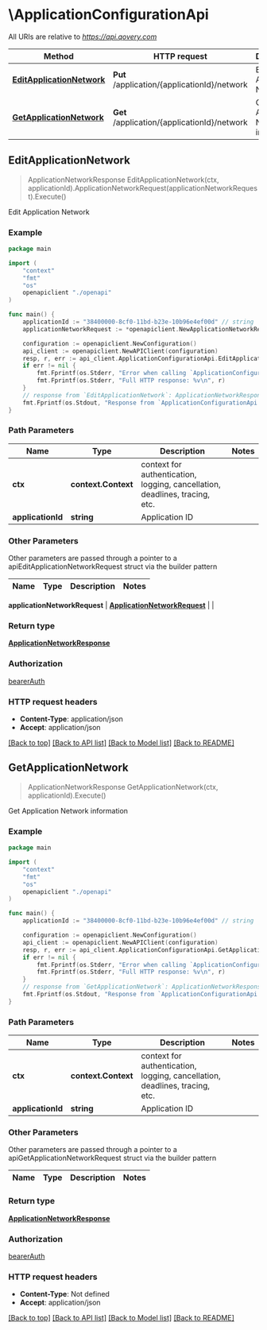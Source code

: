 # \ApplicationConfigurationApi

All URIs are relative to *https://api.qovery.com*

Method | HTTP request | Description
------------- | ------------- | -------------
[**EditApplicationNetwork**](ApplicationConfigurationApi.md#EditApplicationNetwork) | **Put** /application/{applicationId}/network | Edit Application Network
[**GetApplicationNetwork**](ApplicationConfigurationApi.md#GetApplicationNetwork) | **Get** /application/{applicationId}/network | Get Application Network information



## EditApplicationNetwork

> ApplicationNetworkResponse EditApplicationNetwork(ctx, applicationId).ApplicationNetworkRequest(applicationNetworkRequest).Execute()

Edit Application Network



### Example

```go
package main

import (
    "context"
    "fmt"
    "os"
    openapiclient "./openapi"
)

func main() {
    applicationId := "38400000-8cf0-11bd-b23e-10b96e4ef00d" // string | Application ID
    applicationNetworkRequest := *openapiclient.NewApplicationNetworkRequest() // ApplicationNetworkRequest |  (optional)

    configuration := openapiclient.NewConfiguration()
    api_client := openapiclient.NewAPIClient(configuration)
    resp, r, err := api_client.ApplicationConfigurationApi.EditApplicationNetwork(context.Background(), applicationId).ApplicationNetworkRequest(applicationNetworkRequest).Execute()
    if err != nil {
        fmt.Fprintf(os.Stderr, "Error when calling `ApplicationConfigurationApi.EditApplicationNetwork``: %v\n", err)
        fmt.Fprintf(os.Stderr, "Full HTTP response: %v\n", r)
    }
    // response from `EditApplicationNetwork`: ApplicationNetworkResponse
    fmt.Fprintf(os.Stdout, "Response from `ApplicationConfigurationApi.EditApplicationNetwork`: %v\n", resp)
}
```

### Path Parameters


Name | Type | Description  | Notes
------------- | ------------- | ------------- | -------------
**ctx** | **context.Context** | context for authentication, logging, cancellation, deadlines, tracing, etc.
**applicationId** | **string** | Application ID | 

### Other Parameters

Other parameters are passed through a pointer to a apiEditApplicationNetworkRequest struct via the builder pattern


Name | Type | Description  | Notes
------------- | ------------- | ------------- | -------------

 **applicationNetworkRequest** | [**ApplicationNetworkRequest**](ApplicationNetworkRequest.md) |  | 

### Return type

[**ApplicationNetworkResponse**](ApplicationNetworkResponse.md)

### Authorization

[bearerAuth](../README.md#bearerAuth)

### HTTP request headers

- **Content-Type**: application/json
- **Accept**: application/json

[[Back to top]](#) [[Back to API list]](../README.md#documentation-for-api-endpoints)
[[Back to Model list]](../README.md#documentation-for-models)
[[Back to README]](../README.md)


## GetApplicationNetwork

> ApplicationNetworkResponse GetApplicationNetwork(ctx, applicationId).Execute()

Get Application Network information



### Example

```go
package main

import (
    "context"
    "fmt"
    "os"
    openapiclient "./openapi"
)

func main() {
    applicationId := "38400000-8cf0-11bd-b23e-10b96e4ef00d" // string | Application ID

    configuration := openapiclient.NewConfiguration()
    api_client := openapiclient.NewAPIClient(configuration)
    resp, r, err := api_client.ApplicationConfigurationApi.GetApplicationNetwork(context.Background(), applicationId).Execute()
    if err != nil {
        fmt.Fprintf(os.Stderr, "Error when calling `ApplicationConfigurationApi.GetApplicationNetwork``: %v\n", err)
        fmt.Fprintf(os.Stderr, "Full HTTP response: %v\n", r)
    }
    // response from `GetApplicationNetwork`: ApplicationNetworkResponse
    fmt.Fprintf(os.Stdout, "Response from `ApplicationConfigurationApi.GetApplicationNetwork`: %v\n", resp)
}
```

### Path Parameters


Name | Type | Description  | Notes
------------- | ------------- | ------------- | -------------
**ctx** | **context.Context** | context for authentication, logging, cancellation, deadlines, tracing, etc.
**applicationId** | **string** | Application ID | 

### Other Parameters

Other parameters are passed through a pointer to a apiGetApplicationNetworkRequest struct via the builder pattern


Name | Type | Description  | Notes
------------- | ------------- | ------------- | -------------


### Return type

[**ApplicationNetworkResponse**](ApplicationNetworkResponse.md)

### Authorization

[bearerAuth](../README.md#bearerAuth)

### HTTP request headers

- **Content-Type**: Not defined
- **Accept**: application/json

[[Back to top]](#) [[Back to API list]](../README.md#documentation-for-api-endpoints)
[[Back to Model list]](../README.md#documentation-for-models)
[[Back to README]](../README.md)

